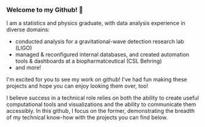 ### Welcome to my Github! 👋

I am a statistics and physics graduate, with data analysis experience in diverse domains:

* conducted analysis for a gravitational-wave detection research lab (LIGO)
* managed & reconfigured internal databases, and created automation tools & dashboards at a biopharmatceutical (CSL Behring)
* and more!

I'm excited for you to see my work on github! I've had fun making these projects and hope you can enjoy looking them over, too!

I believe success in a technical role relies on both the ability to create useful computational tools and visualizations and the ability to communicate them accessibly. In this github, I focus on the former, demonstrating the breadth of my technical know-how with the projects you can find below. 


<!--
**dominicholcomb/dominicholcomb** is a ✨ _special_ ✨ repository because its `README.md` (this file) appears on your GitHub profile.

Here are some ideas to get you started:

- 🔭 I’m currently working on ...
- 🌱 I’m currently learning ...
- 👯 I’m looking to collaborate on ...
- 🤔 I’m looking for help with ...
- 💬 Ask me about ...
- 📫 How to reach me: ...
- 😄 Pronouns: ...
- ⚡ Fun fact: ...
-->

